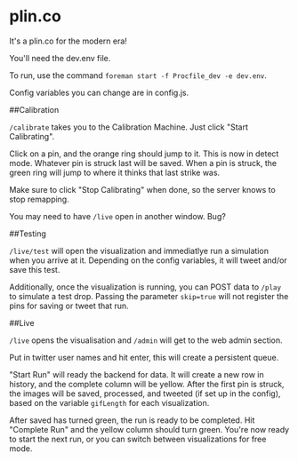 plin.co
=======

It's a plin.co for the modern era!

You'll need the dev.env file.

To run, use the command `foreman start -f Procfile_dev -e dev.env`.

Config variables you can change are in config.js.

##Calibration

`/calibrate` takes you to the Calibration Machine. Just click "Start Calibrating".

Click on a pin, and the orange ring should jump to it. This is now in detect mode. Whatever pin is struck last will be saved. When a pin is struck, the green ring will jump to where it thinks that last strike was.

Make sure to click "Stop Calibrating" when done, so the server knows to stop remapping.

You may need to have `/live` open in another window. Bug?

##Testing

`/live/test` will open the visualization and immediatlye run a simulation when you arrive at it. Depending on the config variables, it will tweet and/or save this test.

Additionally, once the visualization is running, you can POST data to `/play` to simulate a test drop. Passing the parameter `skip=true` will not register the pins for saving or tweet that run.

##Live

`/live` opens the visualisation and `/admin` will get to the web admin section.

Put in twitter user names and hit enter, this will create a persistent queue.

"Start Run" will ready the backend for data. It will create a new row in history, and the complete column will be yellow. After the first pin is struck, the images will be saved, processed, and tweeted (if set up in the config), based on the variable `gifLength` for each visualization.

After saved has turned green, the run is ready to be completed. Hit "Complete Run" and the yellow column should turn green. You're now ready to start the next run, or you can switch between visualizations for free mode.